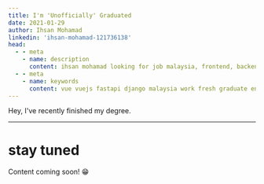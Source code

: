 ```yaml
---
title: I'm 'Unofficially' Graduated
date: 2021-01-29
author: Ihsan Mohamad
linkedin: 'ihsan-mohamad-121736138'
head:
  - - meta
    - name: description
      content: ihsan mohamad looking for job malaysia, frontend, backend or fullstack
  - - meta
    - name: keywords
      content: vue vuejs fastapi django malaysia work fresh graduate entry level junior developer python 
---
```


Hey, I've recently finished my degree.

---

# stay tuned

Content coming soon!
:grin: